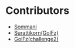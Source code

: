 # Contributors

- [Sommani](sommani@github.com)
- [Surattikorn(GolFz)](https://github.com/golfz)
- [GolFz(challenge2)](https://github.com/golfz)
